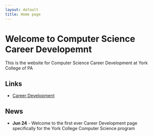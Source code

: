 ```yaml
---
layout: default
title: Home page
---
```


# Welcome to Computer Science Career Developemnt

This is the website for Computer Science Career Development at York College of PA

## Links

* [Career Development](careers/index.html)

<!-- Commenting out all of this - copied from CS320, but might use it in some type of form as the webside develops

* [Syllabus](syllabus.html)
* [Schedule](schedule.html)
* [Calendar](CS320-Spring2018Calendar.pdf)
* [Project Teams and Rosters](teams-and-rosters/index.html)
* [Assignments](assign/index.html)
* [Labs](labs/index.html)
* [Projects](projects/index.html)
* [Tutoring](CS320-Sp18-TutoringSchedule.pdf)
* [Resources](resources/index.html)

-->

## News

<!-- Commenting out News until it's needed - and the dates will change, anyway

-->

* **Jun 24** - Welcome to the first ever Career Development page specifically for the York College Computer Science program